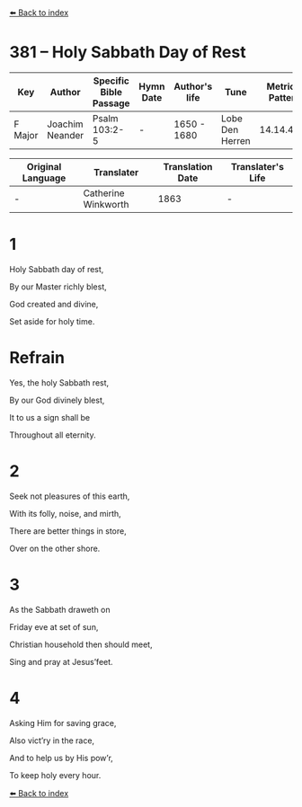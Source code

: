 [⬅️ Back to index](../README.md)

# 381 – Holy Sabbath Day of Rest

Key | Author   | Specific Bible Passage     |Hymn Date |Author's life |Tune |Metrical Pattern   |Composer/Source                                                                                        
-- | --------- | ---------------------------|----------|--------------|-----|-------------------|-------------   
F Major  | Joachim Neander      | Psalm 103:2-5 | -  | 1650 - 1680 | Lobe Den Herren | 14.14.4.7.8 | Chorale Book for England, 1863 

Original Language | Translater | Translation Date   | Translater's Life     
----------------- | --------- | --------------------|-------------   
\-  | Catherine Winkworth      | 1863 | -  | 1827 - 1878 



# 1

Holy Sabbath day of rest,

By our Master richly blest,

God created and divine,

Set aside for holy time.



# Refrain

Yes, the holy Sabbath rest,

By our God divinely blest,

It to us a sign shall be

Throughout all eternity.



# 2

Seek not pleasures of this earth,

With its folly, noise, and mirth,

There are better things in store,

Over on the other shore.



# 3

As the Sabbath draweth on

Friday eve at set of sun,

Christian household then should meet,

Sing and pray at Jesus’feet.



# 4

Asking Him for saving grace,

Also vict’ry in the race,

And to help us by His pow’r,

To keep holy every hour.

[⬅️ Back to index](../README.md)
